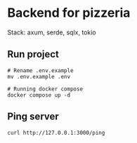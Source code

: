 # Backend for pizzeria
Stack: axum, serde, sqlx, tokio

## Run project
```shell
# Rename .env.example
mv .env.example .env

# Running docker compose
docker compose up -d
```

## Ping server
```shell
curl http://127.0.0.1:3000/ping
```